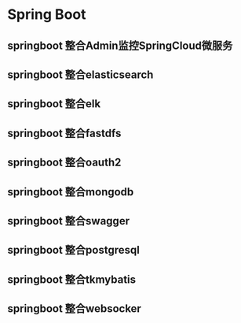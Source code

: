 # Spring Boot
## springboot 整合Admin监控SpringCloud微服务
## springboot 整合elasticsearch
## springboot 整合elk
## springboot 整合fastdfs
## springboot 整合oauth2
## springboot 整合mongodb
## springboot 整合swagger
## springboot 整合postgresql
## springboot 整合tkmybatis
## springboot 整合websocker



